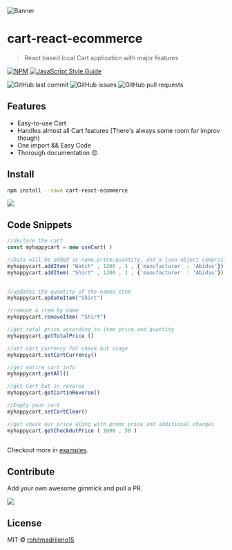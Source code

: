 ![Banner](https://res.cloudinary.com/dlxxe3zdi/image/upload/v1626015416/Cart-react_mbeeuw.png)

# cart-react-ecommerce

> React based local Cart application with major features

[![NPM](https://img.shields.io/npm/v/cart-react-ecommerce.svg)](https://www.npmjs.com/package/cart-react-ecommerce) [![JavaScript Style Guide](https://img.shields.io/badge/code_style-standard-brightgreen.svg)](https://standardjs.com)

![GitHub last commit](https://img.shields.io/github/last-commit/rohitmadrileno15/cart-react-ecommerce)
![GitHub issues](https://img.shields.io/github/issues-raw/rohitmadrileno15/cart-react-ecommerce)
![GitHub pull requests](https://img.shields.io/github/issues-pr/rohitmadrileno15/cart-react-ecommerce)


## Features

- Easy-to-use Cart
- Handles almost all Cart features (There's always some room for improv though)
- One import && Easy Code
- Thorough documentation :heart_eyes:


## Install

```bash
npm install --save cart-react-ecommerce
```

![](https://media.giphy.com/media/1BFEEIo4h1BuTH8eqP/giphy.gif)


## Code Snippets

```jsx
//declare the cart
const myhappycart = new useCart( )

//Data will be added as name,price,quantity, and a json object comprising any other info
myhappycart.addItem( "Watch" , 1200 , 1 , {'manufacturer' : 'Abidas'})
myhappycart.addItem( "Shirt" , 1200 , 1 , {'manufacturer' : 'Abidas'})

  
//updates the quantity of the named item
myhappycart.updateItem("Shirt")

//remove a item by name
myhappycart.removeItem( "Shirt")

//get total price according to item price and quantity
myhappycart.getTotalPrice ()

//set cart currency for check out usage
myhappycart.setCartCurrency()

//get entire cart info
myhappycart.getAll()

//get Cart but in reverse
myhappycart.getCartinReverse()

//Empty your cart
myhappycart.setCartClear()

//get check our price along with promo price and additional charges
myhappycart.getCheckOutPrice ( 1000 , 50 )



```
Checkout more in [examples](https://github.com/rohitmadrileno15/cart-react-ecommerce/tree/master/example).

## Contribute

Add your own awesome gimmick and pull a PR.


![](https://media.giphy.com/media/8X2kIbRJZQkdXt46ur/giphy.gif)

## License

MIT © [rohitmadrileno15](https://github.com/rohitmadrileno15)
